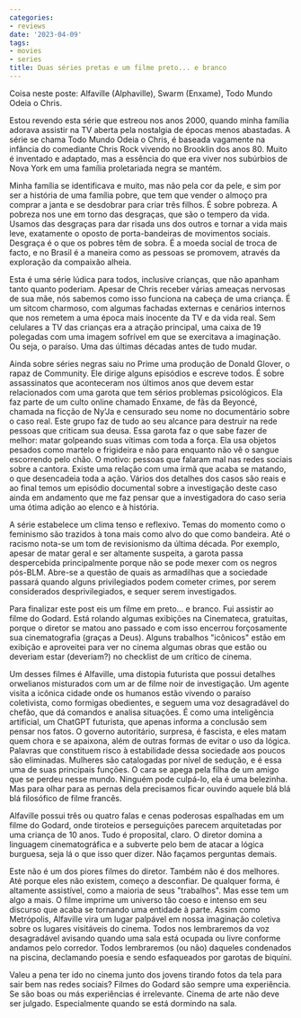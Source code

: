 ```yaml
---
categories:
- reviews
date: '2023-04-09'
tags:
- movies
- series
title: Duas séries pretas e um filme preto... e branco
---
```


Coisa neste poste: Alfaville (Alphaville), Swarm (Enxame), Todo Mundo Odeia o Chris.

Estou revendo esta série que estreou nos anos 2000, quando minha família adorava assistir na TV aberta pela nostalgia de épocas menos abastadas. A série se chama Todo Mundo Odeia o Chris, é baseada vagamente na infância do comediante Chris Rock vivendo no Brooklin dos anos 80. Muito é inventado e adaptado, mas a essência do que era viver nos subúrbios de Nova York em uma família proletariada negra se mantém.

Minha família se identificava e muito, mas não pela cor da pele, e sim por ser a história de uma família pobre, que tem que vender o almoço pra comprar a janta e se desdobrar para criar três filhos. É sobre pobreza. A pobreza nos une em torno das desgraças, que são o tempero da vida. Usamos das desgraças para dar risada uns dos outros e tornar a vida mais leve, exatamente o oposto de porta-bandeiras de movimentos sociais. Desgraça é o que os pobres têm de sobra. É a moeda social de troca de facto, e no Brasil é a maneira como as pessoas se promovem, através da exploração da compaixão alheia.

Esta é uma série lúdica para todos, inclusive crianças, que não apanham tanto quanto poderiam. Apesar de Chris receber várias ameaças nervosas de sua mãe, nós sabemos como isso funciona na cabeça de uma criança. É um sitcom charmoso, com algumas fachadas externas e cenários internos que nos remetem a uma época mais inocente da TV e da vida real. Sem celulares a TV das crianças era a atração principal, uma caixa de 19 polegadas com uma imagem sofrível em que se exercitava a imaginação. Ou seja, o paraíso. Uma das últimas décadas antes de tudo mudar.

Ainda sobre séries negras saiu no Prime uma produção de Donald Glover, o rapaz de Community. Ele dirige alguns episódios e escreve todos. É sobre assassinatos que aconteceram nos últimos anos que devem estar relacionados com uma garota que tem sérios problemas psicológicos. Ela faz parte de um culto online chamado Enxame, de fãs da Beyoncé, chamada na ficção de Ny'Ja e censurado seu nome no documentário sobre o caso real. Este grupo faz de tudo ao seu alcance para destruir na rede pessoas que criticam sua deusa. Essa garota faz o que sabe fazer de melhor: matar golpeando suas vítimas com toda a força. Ela usa objetos pesados como martelo e frigideira e não para enquanto não vê o sangue escorrendo pelo chão. O motivo: pessoas que falaram mal nas redes sociais sobre a cantora. Existe uma relação com uma irmã que acaba se matando, o que desencadeia toda a ação. Vários dos detalhes dos casos são reais e ao final temos um episódio documental sobre a investigação deste caso ainda em andamento que me faz pensar que a investigadora do caso seria uma ótima adição ao elenco e à história.

A série estabelece um clima tenso e reflexivo. Temas do momento como o feminismo são trazidos à tona mais como alvo do que como bandeira. Até o racismo nota-se um tom de revisionismo da última década. Por exemplo, apesar de matar geral e ser altamente suspeita, a garota passa despercebida principalmente porque não se pode mexer com os negros pós-BLM. Abre-se a questão de quais as armadilhas que a sociedade passará quando alguns privilegiados podem cometer crimes, por serem considerados desprivilegiados, e sequer serem investigados.

Para finalizar este post eis um filme em preto... e branco. Fui assistir ao filme do Godard. Está rolando algumas exibições na Cinemateca, gratuitas, porque o diretor se matou ano passado e com isso encerrou forçosamente sua cinematografia (graças a Deus). Alguns trabalhos "icônicos" estão em exibição e aproveitei para ver no cinema algumas obras que estão ou deveriam estar (deveriam?) no checklist de um crítico de cinema.

Um desses filmes é Alfaville, uma distopia futurista que possui detalhes orwelianos misturados com um ar de filme noir de investigação. Um agente visita a icônica cidade onde os humanos estão vivendo o paraíso coletivista, como formigas obedientes, e seguem uma voz desagradável do chefão, que dá comandos e analisa situações. É como uma inteligência artificial, um ChatGPT futurista, que apenas informa a conclusão sem pensar nos fatos. O governo autoritário, surpresa, é fascista, e eles matam quem chora e se apaixona, além de outras formas de evitar o uso da lógica. Palavras que constituem risco à estabilidade dessa sociedade aos poucos são eliminadas. Mulheres são catalogadas por nível de sedução, e é essa uma de suas principais funções. O cara se apega pela filha de um amigo que se perdeu nesse mundo. Ninguém pode culpá-lo, ela é uma belezinha. Mas para olhar para as pernas dela precisamos ficar ouvindo aquele blá blá blá filosófico de filme francês.

Alfaville possui três ou quatro falas e cenas poderosas espalhadas em um filme do Godard, onde tiroteios e perseguições parecem arquitetadas por uma criança de 10 anos. Tudo é proposital, claro. O diretor domina a linguagem cinematográfica e a subverte pelo bem de atacar a lógica burguesa, seja lá o que isso quer dizer. Não façamos perguntas demais.

Este não é um dos piores filmes do diretor. Também não é dos melhores. Até porque eles não existem, começo a desconfiar. De qualquer forma, é altamente assistível, como a maioria de seus "trabalhos". Mas esse tem um algo a mais. O filme imprime um universo tão coeso e intenso em seu discurso que acaba se tornando uma entidade à parte. Assim como Metrópolis, Alfaville vira um lugar palpável em nossa imaginação coletiva sobre os lugares visitáveis do cinema. Todos nos lembraremos da voz desagradável avisando quando uma sala está ocupada ou livre conforme andamos pelo corredor. Todos lembraremos (ou não) daqueles condenados na piscina, declamando poesia e sendo esfaqueados por garotas de biquíni.

Valeu a pena ter ido no cinema junto dos jovens tirando fotos da tela para sair bem nas redes sociais? Filmes do Godard são sempre uma experiência. Se são boas ou más experiências é irrelevante. Cinema de arte não deve ser julgado. Especialmente quando se está dormindo na sala.